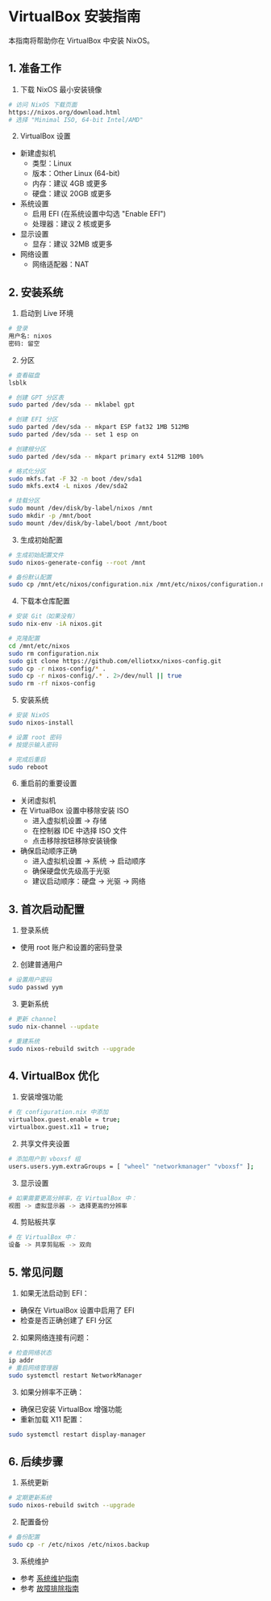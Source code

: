 # VirtualBox 安装指南

本指南将帮助你在 VirtualBox 中安装 NixOS。

## 1. 准备工作

1. 下载 NixOS 最小安装镜像
```bash
# 访问 NixOS 下载页面
https://nixos.org/download.html
# 选择 "Minimal ISO, 64-bit Intel/AMD"
```

2. VirtualBox 设置
- 新建虚拟机
  - 类型：Linux
  - 版本：Other Linux (64-bit)
  - 内存：建议 4GB 或更多
  - 硬盘：建议 20GB 或更多
- 系统设置
  - 启用 EFI (在系统设置中勾选 "Enable EFI")
  - 处理器：建议 2 核或更多
- 显示设置
  - 显存：建议 32MB 或更多
- 网络设置
  - 网络适配器：NAT

## 2. 安装系统

1. 启动到 Live 环境
```bash
# 登录
用户名: nixos
密码: 留空
```

2. 分区
```bash
# 查看磁盘
lsblk

# 创建 GPT 分区表
sudo parted /dev/sda -- mklabel gpt

# 创建 EFI 分区
sudo parted /dev/sda -- mkpart ESP fat32 1MB 512MB
sudo parted /dev/sda -- set 1 esp on

# 创建根分区
sudo parted /dev/sda -- mkpart primary ext4 512MB 100%

# 格式化分区
sudo mkfs.fat -F 32 -n boot /dev/sda1
sudo mkfs.ext4 -L nixos /dev/sda2

# 挂载分区
sudo mount /dev/disk/by-label/nixos /mnt
sudo mkdir -p /mnt/boot
sudo mount /dev/disk/by-label/boot /mnt/boot
```

3. 生成初始配置
```bash
# 生成初始配置文件
sudo nixos-generate-config --root /mnt

# 备份默认配置
sudo cp /mnt/etc/nixos/configuration.nix /mnt/etc/nixos/configuration.nix.backup
```

4. 下载本仓库配置
```bash
# 安装 Git（如果没有）
sudo nix-env -iA nixos.git

# 克隆配置
cd /mnt/etc/nixos
sudo rm configuration.nix
sudo git clone https://github.com/elliotxx/nixos-config.git
sudo cp -r nixos-config/* .
sudo cp -r nixos-config/.* . 2>/dev/null || true
sudo rm -rf nixos-config
```

5. 安装系统
```bash
# 安装 NixOS
sudo nixos-install

# 设置 root 密码
# 按提示输入密码

# 完成后重启
sudo reboot
```

6. 重启前的重要设置
- 关闭虚拟机
- 在 VirtualBox 设置中移除安装 ISO
  - 进入虚拟机设置 -> 存储
  - 在控制器 IDE 中选择 ISO 文件
  - 点击移除按钮移除安装镜像
- 确保启动顺序正确
  - 进入虚拟机设置 -> 系统 -> 启动顺序
  - 确保硬盘优先级高于光驱
  - 建议启动顺序：硬盘 -> 光驱 -> 网络

## 3. 首次启动配置

1. 登录系统
- 使用 root 账户和设置的密码登录

2. 创建普通用户
```bash
# 设置用户密码
sudo passwd yym
```

3. 更新系统
```bash
# 更新 channel
sudo nix-channel --update

# 重建系统
sudo nixos-rebuild switch --upgrade
```

## 4. VirtualBox 优化

1. 安装增强功能
```bash
# 在 configuration.nix 中添加
virtualbox.guest.enable = true;
virtualbox.guest.x11 = true;
```

2. 共享文件夹设置
```bash
# 添加用户到 vboxsf 组
users.users.yym.extraGroups = [ "wheel" "networkmanager" "vboxsf" ];
```

3. 显示设置
```bash
# 如果需要更高分辨率，在 VirtualBox 中：
视图 -> 虚拟显示器 -> 选择更高的分辨率
```

4. 剪贴板共享
```bash
# 在 VirtualBox 中：
设备 -> 共享剪贴板 -> 双向
```

## 5. 常见问题

1. 如果无法启动到 EFI：
- 确保在 VirtualBox 设置中启用了 EFI
- 检查是否正确创建了 EFI 分区

2. 如果网络连接有问题：
```bash
# 检查网络状态
ip addr
# 重启网络管理器
sudo systemctl restart NetworkManager
```

3. 如果分辨率不正确：
- 确保已安装 VirtualBox 增强功能
- 重新加载 X11 配置：
```bash
sudo systemctl restart display-manager
```

## 6. 后续步骤

1. 系统更新
```bash
# 定期更新系统
sudo nixos-rebuild switch --upgrade
```

2. 配置备份
```bash
# 备份配置
sudo cp -r /etc/nixos /etc/nixos.backup
```

3. 系统维护
- 参考 [系统维护指南](system-maintenance.md)
- 参考 [故障排除指南](troubleshooting.md)